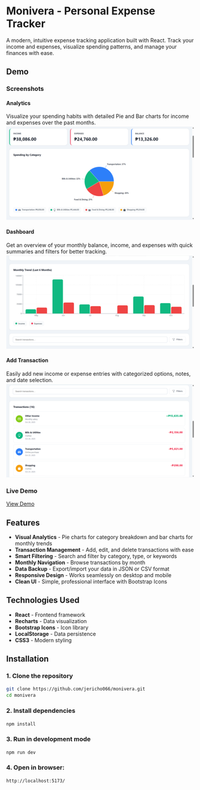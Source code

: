 # Monivera - Personal Expense Tracker

A modern, intuitive expense tracking application built with React. Track your income and expenses, visualize spending patterns, and manage your finances with ease.

## Demo

### Screenshots

#### Analytics
Visualize your spending habits with detailed Pie and Bar charts for income and expenses over the past months.
<img src="screenshots/analytics.png" width="800" >

#### Dashboard
Get an overview of your monthly balance, income, and expenses with quick summaries and filters for better tracking.
<img src="screenshots/dashboard.png" width="800" >

#### Add Transaction
Easily add new income or expense entries with categorized options, notes, and date selection.
<img src="screenshots/transaction.png" width="800" >


### Live Demo
[View Demo](https://jericho066.github.io/monivra/)


## Features

- **Visual Analytics** - Pie charts for category breakdown and bar charts for monthly trends
- **Transaction Management** - Add, edit, and delete transactions with ease
- **Smart Filtering** - Search and filter by category, type, or keywords
- **Monthly Navigation** - Browse transactions by month
- **Data Backup** - Export/import your data in JSON or CSV format
- **Responsive Design** - Works seamlessly on desktop and mobile
- **Clean UI** - Simple, professional interface with Bootstrap Icons

##  Technologies Used

- **React** - Frontend framework
- **Recharts** - Data visualization
- **Bootstrap Icons** - Icon library
- **LocalStorage** - Data persistence
- **CSS3** - Modern styling


## Installation

### 1. Clone the repository
```bash
git clone https://github.com/jericho066/monivera.git
cd monivera
```

### 2. Install dependencies
```bash
npm install
```

### 3. Run in development mode
```bash
npm run dev

```

### 4. Open in browser:
```bash
http://localhost:5173/
```





